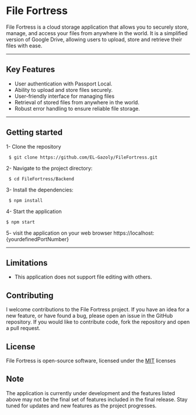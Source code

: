 
# File Fortress

File Fortress is a cloud storage application that allows you to securely store, manage, and access your files from anywhere in the world. It is a simplified version of Google Drive, allowing users to upload, store and retrieve their files with ease.

- - - -

## Key Features
* User authentication with Passport Local.
* Ability to upload and store files securely.
* User-friendly interface for managing files
* Retrieval of stored files from anywhere in the world.
* Robust error handling to ensure reliable file storage.
- - - -
## Getting started
1- Clone the repository
```console
 $ git clone https://github.com/EL-Gazoly/FileFortress.git
```
2- Navigate to the project directory:
```console
 $ cd FileFortress/Backend
```
3- Install the dependencies:
```console
 $ npm install
```
4- Start the application
```console
$ npm start
``` 
5- visit the application on your web  browser https://localhost:{yourdefinedPortNumber}
- - - -
## Limitations

* This application does not support file editing with others.
## Contributing

I welcome contributions to the File Fortress project. If you have an idea for a new feature, or have found a bug, please open an issue in the GitHub repository. If you would like to contribute code, fork the repository and open a pull request.

## License

File Fortress is open-source software, licensed under the [MIT](https://choosealicense.com/licenses/mit/) licenses


## Note

The application is currently under development and the features listed above may not be the final set of features included in the final release. Stay tuned for updates and new features as the project progresses.